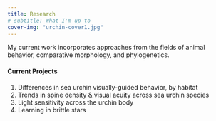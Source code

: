 ```yaml
---
title: Research
# subtitle: What I'm up to
cover-img: "urchin-cover1.jpg"
---
```


My current work incorporates approaches from the fields of animal behavior, comparative morphology, and phylogenetics.

#### Current Projects

1. Differences in sea urchin visually-guided behavior, by habitat
2. Trends in spine density & visual acuity across sea urchin species
3. Light sensitivity across the urchin body
4. Learning in brittle stars
